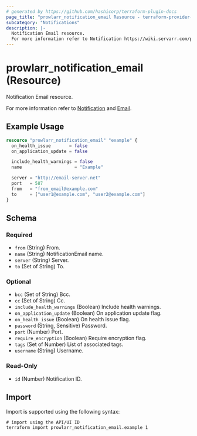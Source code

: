 ```yaml
---
# generated by https://github.com/hashicorp/terraform-plugin-docs
page_title: "prowlarr_notification_email Resource - terraform-provider-prowlarr"
subcategory: "Notifications"
description: |-
  Notification Email resource.
  For more information refer to Notification https://wiki.servarr.com/prowlarr/settings#connect and Email https://wiki.servarr.com/prowlarr/supported#email.
---
```


# prowlarr_notification_email (Resource)

<!-- subcategory:Notifications -->Notification Email resource.
For more information refer to [Notification](https://wiki.servarr.com/prowlarr/settings#connect) and [Email](https://wiki.servarr.com/prowlarr/supported#email).

## Example Usage

```terraform
resource "prowlarr_notification_email" "example" {
  on_health_issue       = false
  on_application_update = false

  include_health_warnings = false
  name                    = "Example"

  server = "http://email-server.net"
  port   = 587
  from   = "from_email@example.com"
  to     = ["user1@example.com", "user2@example.com"]
}
```

<!-- schema generated by tfplugindocs -->
## Schema

### Required

- `from` (String) From.
- `name` (String) NotificationEmail name.
- `server` (String) Server.
- `to` (Set of String) To.

### Optional

- `bcc` (Set of String) Bcc.
- `cc` (Set of String) Cc.
- `include_health_warnings` (Boolean) Include health warnings.
- `on_application_update` (Boolean) On application update flag.
- `on_health_issue` (Boolean) On health issue flag.
- `password` (String, Sensitive) Password.
- `port` (Number) Port.
- `require_encryption` (Boolean) Require encryption flag.
- `tags` (Set of Number) List of associated tags.
- `username` (String) Username.

### Read-Only

- `id` (Number) Notification ID.

## Import

Import is supported using the following syntax:

```shell
# import using the API/UI ID
terraform import prowlarr_notification_email.example 1
```
